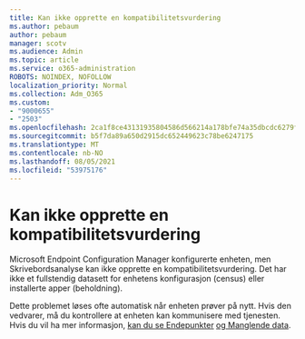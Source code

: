 ```yaml
---
title: Kan ikke opprette en kompatibilitetsvurdering
ms.author: pebaum
author: pebaum
manager: scotv
ms.audience: Admin
ms.topic: article
ms.service: o365-administration
ROBOTS: NOINDEX, NOFOLLOW
localization_priority: Normal
ms.collection: Adm_O365
ms.custom:
- "9000655"
- "2503"
ms.openlocfilehash: 2ca1f8ce43131935804586d566214a178bfe74a35dbcdc6279f92375192bd392
ms.sourcegitcommit: b5f7da89a650d2915dc652449623c78be6247175
ms.translationtype: MT
ms.contentlocale: nb-NO
ms.lasthandoff: 08/05/2021
ms.locfileid: "53975176"
---
```

# <a name="cant-create-a-compatibility-assessment"></a>Kan ikke opprette en kompatibilitetsvurdering

Microsoft Endpoint Configuration Manager konfigurerte enheten, men Skrivebordsanalyse kan ikke opprette en kompatibilitetsvurdering. Det har ikke et fullstendig datasett for enhetens konfigurasjon (census) eller installerte apper (beholdning).

Dette problemet løses ofte automatisk når enheten prøver på nytt. Hvis den vedvarer, må du kontrollere at enheten kan kommunisere med tjenesten. Hvis du vil ha mer informasjon, [kan du se Endepunkter](https://docs.microsoft.com/configmgr/desktop-analytics/enable-data-sharing#endpoints) [og Manglende data](https://docs.microsoft.com/configmgr/desktop-analytics/monitor-connection-health#missing-data).
